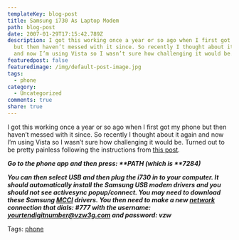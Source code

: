 ```yaml
---
templateKey: blog-post
title: Samsung i730 As Laptop Modem
path: blog-post
date: 2007-01-29T17:15:42.789Z
description: I got this working once a year or so ago when I first got my phone
  but then haven’t messed with it since. So recently I thought about it again
  and now I’m using Vista so I wasn’t sure how challenging it would be.
featuredpost: false
featuredimage: /img/default-post-image.jpg
tags:
  - phone
category:
  - Uncategorized
comments: true
share: true
---
```

<!--StartFragment-->

I got this working once a year or so ago when I first got my phone but then haven’t messed with it since. So recently I thought about it again and now I’m using Vista so I wasn’t sure how challenging it would be. Turned out to be pretty painless following the instructions from [this post](http://mobilitytoday.com/news.php?n=005047&p=samsung_i730_laptop_connection).

***Go to the phone app and then press: \*\*PATH (which is \*\*7284)***

***You can then select USB and then plug the i730 in to your computer. It should automatically install the Samsung USB modem drivers and you should not see activesync popup/connect. You may need to download these Samsung [MCCI](http://www.samsung.com/download/FileView.aspx?cttfileid=220398&type=Mobile+Phone&typecode=18&subtype=Mobile+Phone&subtypecode=1805&model=SCH-I730&filetype=SW&language=) drivers. You then need to make a new [network](http://mobilitytoday.com/news.php?n=005047&p=samsung_i730_laptop_connection#) connection that dials: #777 with the username: yourtendigitnumber@vzw3g.com and password: vzw***

Tags: [phone](http://technorati.com/tag/phone)

<!--EndFragment-->